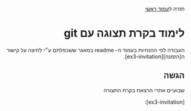 <div dir="rtl">
<div>
</div>

חזרה ל[עמוד ראשי](../../../..)


# לימוד בקרת תצוגה עם git

העבודה לפי ההנחיות בעמוד ה- readme במאגר ששכפלתם ע״י לחיצה על קישור ה[הזמנה][ex3-invitation].

## הגשה
שבועיים אחרי הרצאת בקרת התצורה

<!-- links -->
[ex3-invitation]: 